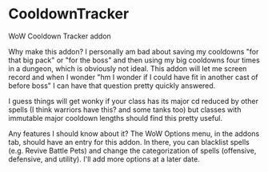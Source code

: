 # CooldownTracker
WoW Cooldown Tracker addon

Why make this addon? 
I personally am bad about saving my cooldowns "for that big pack" or "for the boss" and then using my big cooldowns four times in a dungeon, which is obviously not ideal. This addon will let me screen record and when I wonder "hm I wonder if I could have fit in another cast of <cooldown> before boss" I can have that question pretty quickly answered. 

I guess things will get wonky if your class has its major cd reduced by other spells (I think warriors have this? and some tanks too) but classes with immutable major cooldown lengths should find this pretty useful.

Any features I should know about it?
The WoW Options menu, in the addons tab, should have an entry for this addon. In there, you can blacklist spells (e.g. Revive Battle Pets) and change the categorization of spells (offensive, defensive, and utility). I'll add more options at a later date.
